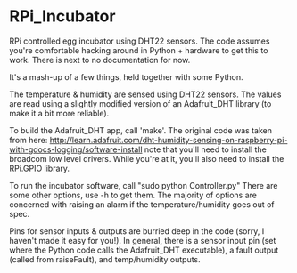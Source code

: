 RPi_Incubator
=============

RPi controlled egg incubator using DHT22 sensors.  The code assumes you're comfortable hacking around in Python + hardware to get this to work.  There is next to no documentation for now.

It's a mash-up of a few things, held together with some Python.

The temperature & humidity are sensed using DHT22 sensors.  The values are read using a slightly modified version of an Adafruit_DHT library (to make it a bit more reliable).

To build the Adafruit_DHT app, call 'make'.  The original code was taken from here: http://learn.adafruit.com/dht-humidity-sensing-on-raspberry-pi-with-gdocs-logging/software-install note that you'll need to install the broadcom low level drivers.  While you're at it, you'll also need to install  the RPi.GPIO library.

To run the incubator software, call "sudo python Controller.py"  There are some other options, use -h to get them.  The majority of options are concerned with raising an alarm if the temperature/humidity goes out of spec.

Pins for sensor inputs & outputs are burried deep in the code (sorry, I haven't made it easy for you!).  In general, there is a sensor input pin (set where the Python code calls the Adafruit_DHT executable), a fault output (called from raiseFault), and temp/humidity outputs.
